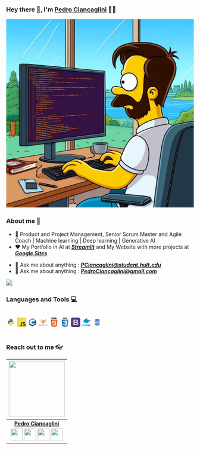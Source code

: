 ### Hey there 👋, I'm [Pedro Ciancaglini](https://www.linkedin.com/in/pedrociancaglini/) 👨‍💻

<p align="center"><img src="https://raw.githubusercontent.com/peteciank/public_files/main/images/me_programming.jfif" alt="Developer" border="0"></p>

<!-- :smiley: Technical member of **[Team KJSCE Robocon](https://kjscerobocon.tech/)**

👨‍🎓 B.Tech in information technology from the **[K.J Somaiya college of engineering](https://kjsce.somaiya.edu/en)** -->

### About me :eyes:

- :dart: Product and Project Management, Senior Scrum Master and Agile Coach | Machine learning | Deep learning | Generative AI
- :heart: My Portfolio in AI at **_[Streamlit](https://pedrociancaglini.streamlit.app/)_** and My Website with more projects at **_[Google Sites](https://sites.google.com/view/pedrociancaglini)_** 
<!--  
- :writing_hand: Writing blogs on **_[Medium](https://medium.com/@hritik.jaiswal)_** and solving bugs in **_[StackOverflow](https://stackoverflow.com/users/11890231/hritik-jaiswal)_** 
- 🌐 Social handles : **_[https://linktr.ee/hritikdj](https://linktr.ee/hritikdj)_**
-->
- :e-mail: Ask me about anything : **_[PCiancaglini@student.hult.edu](PCiancaglini@student.hult.edu)_**
- :e-mail: Ask me about anything : **_[PedroCiancaglini@gmail.com](PedroCiancaglini@gmail.com)_**

<img width="60%" src="https://github-readme-stats.vercel.app/api?username=peteciank&show_icons=true&theme=tokyonight" />

### Languages and Tools :computer:

<br/>
<code><img height="25" src="https://raw.githubusercontent.com/github/explore/80688e429a7d4ef2fca1e82350fe8e3517d3494d/topics/python/python.png"></code>
<code><img height="25" src="https://raw.githubusercontent.com/github/explore/80688e429a7d4ef2fca1e82350fe8e3517d3494d/topics/javascript/javascript.png"></code>
<code><img height="25" src="https://raw.githubusercontent.com/github/explore/80688e429a7d4ef2fca1e82350fe8e3517d3494d/topics/c/c.png"></code>
<code><img height="25" src="https://raw.githubusercontent.com/github/explore/80688e429a7d4ef2fca1e82350fe8e3517d3494d/topics/tensorflow/tensorflow.png"></code>
<code><img height="25" src="https://raw.githubusercontent.com/github/explore/80688e429a7d4ef2fca1e82350fe8e3517d3494d/topics/html/html.png"></code>
<code><img height="25" src="https://raw.githubusercontent.com/github/explore/80688e429a7d4ef2fca1e82350fe8e3517d3494d/topics/css/css.png"></code>
<code><img height="25" src="https://raw.githubusercontent.com/github/explore/80688e429a7d4ef2fca1e82350fe8e3517d3494d/topics/bootstrap/bootstrap.png"></code>
<code><img height="25" src="https://raw.githubusercontent.com/github/explore/80688e429a7d4ef2fca1e82350fe8e3517d3494d/topics/docker/docker.png"></code>
<code><img height="25" src="https://raw.githubusercontent.com/github/explore/80688e429a7d4ef2fca1e82350fe8e3517d3494d/topics/sql/sql.png"></code><br/>
<br/>

### Reach out to me 👓

|                                                                                                                                                                                                        <a href="https://github.com/peteciank"><img src="https://i.ibb.co/d2x8jD3/icon-programmer-14.png" width="150px" height="150px" /></a>                                                                                                                                                                                                        |
| :--------------------------------------------------------------------------------------------------------------------------------------------------------------------------------------------------------------------------------------------------------------------------------------------------------------------------------------------------------------------------------------------------------------------------------------------------------------------------------------------------------------------------------------------------------------------------: |
|                                                                                                                                                                                                                                                             **[Pedro Ciancaglini](https://www.linkedin.com/in/pedrociancaglini/)**                                                                                                                                                                                                                                                              |
| <a href="https://twitter.com/peterciank"><img src="https://i.ibb.co/kmgQVyW/twitter.png" width="32px" height="32px"></a> <a href="https://github.com/peteciank/"><img src="https://cdn.iconscout.com/icon/free/png-256/github-108-438008.png" width="32px" height="32px"></a> <a href="https://www.facebook.com/peterciank8"><img src="https://i.ibb.co/zmYNW4p/facebook.png" width="32px" height="32px"></a> <a href="https://www.linkedin.com/in/pedrociancaglini/"><img src="https://i.ibb.co/Kx2GSrT/linkedin.png" width="32px" height="32px"></a> |

<!--
### Yo! Look at this snake eating up my contributions! <img src= "https://c.tenor.com/BczFoyx41WoAAAAj/swallowed-the-mighty-ones.gif" width= "30" height= "30">  :
![github contribution grid snake animation](https://raw.githubusercontent.com/hritik5102/hritik5102/output/github-contribution-grid-snake.svg)

generated with _[Platane/snk](https://github.com/Platane/snk)_
-->

<!--
**hritik5102/hritik5102** is a ✨ _special_ ✨ repository because its `README.md` (this file) appears on your GitHub profile.

Here are some ideas to get you started:

- 🔭 I’m currently working on ...
- 🌱 I’m currently learning ...
- 👯 I’m looking to collaborate on ...
- 🤔 I’m looking for help with ...
- 💬 Ask me about ...
- 📫 How to reach me: ...
- 😄 Pronouns: ...
- ⚡ Fun fact: ...
-->
<!--
**peteciank/peteciank** is a ✨ _special_ ✨ repository because its `README.md` (this file) appears on your GitHub profile.

Here are some ideas to get you started:

- 🔭 I’m currently working on ...
- 🌱 I’m currently learning ...
- 👯 I’m looking to collaborate on ...
- 🤔 I’m looking for help with ...
- 💬 Ask me about ...
- 📫 How to reach me: ...
- 😄 Pronouns: ...
- ⚡ Fun fact: ...
-->
